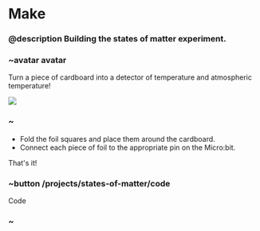 # Make
### @description Building the states of matter experiment.

### ~avatar avatar

Turn a piece of cardboard into a detector of temperature and atmospheric temperature!

![](static/mb/courses/stem/forms-of-matter-complete.jpg)

### ~

* Fold the foil squares and place them around the cardboard.
*  Connect each piece of foil to the appropriate pin on the Micro:bit.

That's it!

### ~button /projects/states-of-matter/code
Code
### ~
